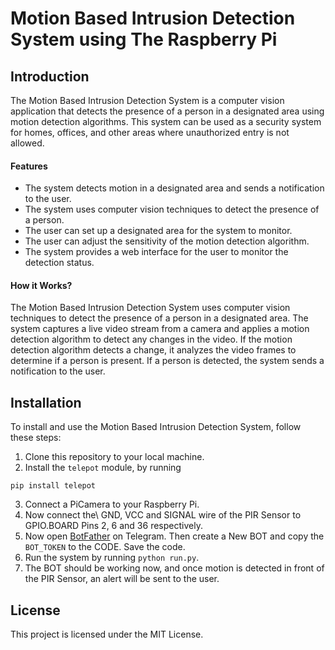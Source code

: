 # Motion Based Intrusion Detection System using The Raspberry Pi

## Introduction
The Motion Based Intrusion Detection System is a computer vision application that detects the presence of a person in a designated area using motion detection algorithms. This system can be used as a security system for homes, offices, and other areas where unauthorized entry is not allowed.

#### Features
- The system detects motion in a designated area and sends a notification to the user.
- The system uses computer vision techniques to detect the presence of a person.
- The user can set up a designated area for the system to monitor.
- The user can adjust the sensitivity of the motion detection algorithm.
- The system provides a web interface for the user to monitor the detection status.

#### How it Works?
The Motion Based Intrusion Detection System uses computer vision techniques to detect the presence of a person in a designated area. The system captures a live video stream from a camera and applies a motion detection algorithm to detect any changes in the video. If the motion detection algorithm detects a change, it analyzes the video frames to determine if a person is present. If a person is detected, the system sends a notification to the user.

## Installation
To install and use the Motion Based Intrusion Detection System, follow these steps:
1. Clone this repository to your local machine.
2. Install the `telepot` module, by running
```
pip install telepot
```
3. Connect a PiCamera to your Raspberry Pi.
4. Now connect the\ GND, VCC and SIGNAL wire of the PIR Sensor to GPIO.BOARD Pins 2, 6 and 36 respectively.
5. Now open [BotFather](https://t.me/BotFather) on Telegram. Then create a New BOT and copy the `BOT_TOKEN` to the CODE. Save the code.
6. Run the system by running `python run.py`.
7. The BOT should be working now, and once motion is detected in front of the PIR Sensor, an alert will be sent to the user.

## License

This project is licensed under the MIT License.
